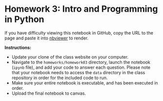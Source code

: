 # Homework 3: Intro and Programming in Python

If you have difficulty viewing this notebook in GitHub, copy the URL to the page and paste it into [nbviewer](https://nbviewer.jupyter.org) to render.

**Instructions:**
- Update your clone of the class website on your computer.
- Navigate to the `homeworks/homework03` directory, launch the notebook (`ipynb` file), and add your code to answer each question. Please note that your notebook needs to access the `data` directory in the class repository in order for the included code to run.
- Make sure your entire notebook is executable, and has been executed in order.
- Upload the final notebook to canvas.

